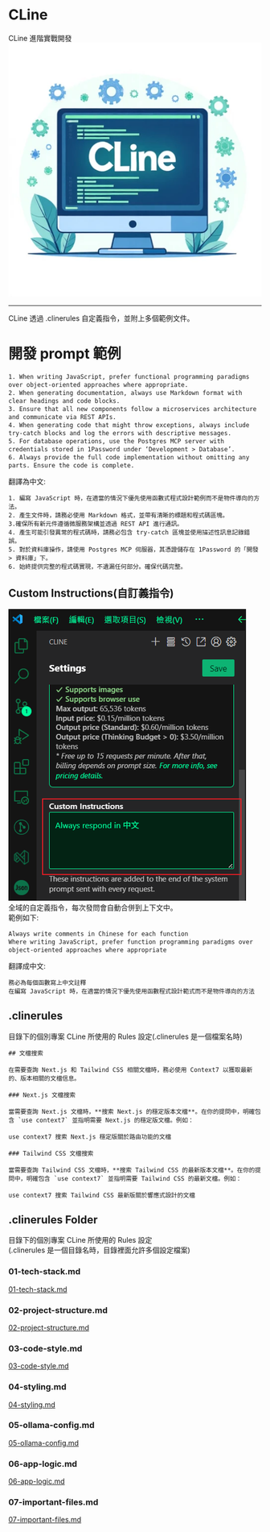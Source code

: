 # CLine
CLine 進階實戰開發  
![Custom Instructions](./images/CLineRules.png)  

---

CLine 透過 .clinerules 自定義指令，並附上多個範例文件。  

# 開發 prompt 範例

```md!
1. When writing JavaScript, prefer functional programming paradigms over object-oriented approaches where appropriate.
2. When generating documentation, always use Markdown format with clear headings and code blocks.
3. Ensure that all new components follow a microservices architecture and communicate via REST APIs.
4. When generating code that might throw exceptions, always include try-catch blocks and log the errors with descriptive messages.
5. For database operations, use the Postgres MCP server with credentials stored in 1Password under ‘Development > Database’.
6. Always provide the full code implementation without omitting any parts. Ensure the code is complete.
```
翻譯為中文:
```md!
1. 編寫 JavaScript 時，在適當的情況下優先使用函數式程式設計範例而不是物件導向的方法。
2. 產生文件時，請務必使用 Markdown 格式，並帶有清晰的標題和程式碼區塊。
3.確保所有新元件遵循微服務架構並透過 REST API 進行通訊。
4. 產生可能引發異常的程式碼時，請務必包含 try-catch 區塊並使用描述性訊息記錄錯誤。
5. 對於資料庫操作，請使用 Postgres MCP 伺服器，其憑證儲存在 1Password 的「開發 > 資料庫」下。
6. 始終提供完整的程式碼實現，不遺漏任何部分。確保代碼完整。
```

## Custom Instructions(自訂義指令)
![Custom Instructions](./images/CLine_Custom_Instructions.png)  
全域的自定義指令，每次發問會自動合併到上下文中。  
範例如下:  
```md!
Always write comments in Chinese for each function
Where writing JavaScript, prefer function programming paradigms over object-oriented approaches where appropriate
```
翻譯成中文:
```md!
務必為每個函數寫上中文註釋
在編寫 JavaScript 時，在適當的情況下優先使用函數程式設計範式而不是物件導向的方法
```

## .clinerules
目錄下的個別專案 CLine 所使用的 Rules 設定(.clinerules 是一個檔案名時)  
```md!
## 文檔搜索

在需要查詢 Next.js 和 Tailwind CSS 相關文檔時，務必使用 Context7 以獲取最新的、版本相關的文檔信息。

### Next.js 文檔搜索

當需要查詢 Next.js 文檔時，**搜索 Next.js 的穩定版本文檔**。在你的提問中，明確包含 `use context7` 並指明需要 Next.js 的穩定版文檔。例如：

use context7 搜索 Next.js 穩定版關於路由功能的文檔

### Tailwind CSS 文檔搜索

當需要查詢 Tailwind CSS 文檔時，**搜索 Tailwind CSS 的最新版本文檔**。在你的提問中，明確包含 `use context7` 並指明需要 Tailwind CSS 的最新文檔。例如：

use context7 搜索 Tailwind CSS 最新版關於響應式設計的文檔
```
## .clinerules Folder
目錄下的個別專案 CLine 所使用的 Rules 設定  
(.clinerules 是一個目錄名時，目錄裡面允許多個設定檔案)  
### 01-tech-stack.md
[01-tech-stack.md](./.clinerules/01-tech-stack.md)

### 02-project-structure.md
[02-project-structure.md](./.clinerules/02-project-structure.md)

### 03-code-style.md
[03-code-style.md](./.clinerules/03-code-style.md)

### 04-styling.md
[04-styling.md](./.clinerules/04-styling.md)

### 05-ollama-config.md
[05-ollama-config.md](./.clinerules/05-ollama-config.md)

### 06-app-logic.md
[06-app-logic.md](./.clinerules/06-app-logic.md)


### 07-important-files.md
[07-important-files.md](./.clinerules/07-important-files.md)
